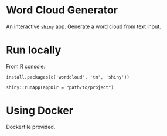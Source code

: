# Word Cloud Generator
An interactive `shiny` app.
Generate a word cloud from text input.

# Run locally
From R console:
```
install.packages(c('wordcloud', 'tm', 'shiny'))
```
```
shiny::runApp(appDir = "path/to/project")
```

# Using Docker

Dockerfile provided.